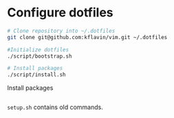 # Configure dotfiles


```bash
# Clone repository into ~/.dotfiles
git clone git@github.com:kflavin/vim.git ~/.dotfiles

#Initialize dotfiles
./script/bootstrap.sh

# Install packages
./script/install.sh
```

Install packages
```bash
```

`setup.sh` contains old commands.


